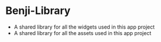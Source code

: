 # Benji-Library
- A shared library for all the widgets used in this app project
- A shared library for all the assets used in this app project
